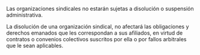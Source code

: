 Las organizaciones sindicales no estarán sujetas a disolución o suspensión administrativa.

La disolución de una organización sindical, no afectará las obligaciones y derechos emanados que les correspondan a sus afiliados, en virtud de contratos o convenios colectivos suscritos por ella o por fallos arbitrales que le sean aplicables.